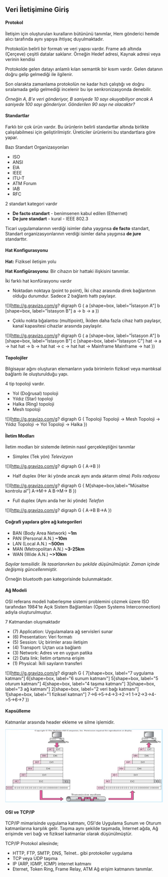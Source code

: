 Veri İletişimine Giriş
-------

#### Protokol
İletişim için oluşturulan kuralların bütününü tanımlar, Hem gönderici hemde alıcı tarafında aynı yapıya ihtiyaç duyulmaktadır. 

Protokolün belirli bir formatı ve veri yapısı vardır. Frame adı altında (Çerçeve) çeşitli datalar saklanır. Örneğin Hedef adresi, Kaynak adresi veya verinin kendisi

Protokolde gelen datayı anlamlı kılan semantik bir kısım vardır. Gelen datanın doğru gelip gelmediği ile ilgilenir.

Son olarakta zamanlama protokolün ne kadar hızlı çalıştığı ve doğru sıralamada gelip gelmediği incelenir bu işe senkronizasyonda denebilir.

_Örneğin A, B'e veri gönderiyor, B saniyede 10 sayı okuyabiliyor ancak A saniyede 100 sayı gönderiyor. Gönderilen 90 sayı ne olacaktır?_


#### Standartlar
Farklı bir çok ürün vardır. Bu ürünlerin belirli standartlar altında birlikte çalışılabilmesi için geliştirilmiştir. Üreticiler ürünlerini bu standartlara göre yapar. 

Bazı Standart Organizasyonları
* ISO
* ANSI
* EIA
* IEEE
* ITU-T
* ATM Forum
* IAB
* RFC

2 standart kategori vardır
* **De facto standart** - benimsenen kabul edilen (Ethernet)
* **De jure standart** - kural - IEEE 802.3

Ticari uygulamalarının verdiği isimler daha yaygınsa **de facto** standart, Standart organizasyonlarının verdiği isimler daha yaygınsa **de jure** standarttır.


#### Hat Konfigurasyonu

**Hat:** Fiziksel iletişim yolu

**Hat Konfigürasyonu**: Bir cihazın bir hattaki ilişkisini tanımlar.

İki farklı hat konfürasyonu vardır
* Noktadan noktaya (point to point), İki cihaz arasında direk bağlantının olduğu durumdur. Sadece 2 bağlantı hattı paylaşır.

![](http://g.gravizo.com/g?
 digraph G {
    a [shape=box, label="İstasyon A"]
    b [shape=box, label="İstasyon B"]
    a -> b -> a
 })

* Çoklu nokta bğalantısı (multipoint), İkiden daha fazla cihaz hattı paylaşır, kanal kapasitesi cihazlar arasında paylaşılır.


![](http://g.gravizo.com/g?
 digraph G {
    a [shape=box, label="İstasyon A"]
    b [shape=box, label="İstasyon B"]
    c [shape=box, label="İstasyon C"]
    hat -> a -> hat
    hat -> b -> hat
    hat -> c -> hat
    hat -> Mainframe
    Mainframe -> hat
 })

#### Topolojiler

Bilgisayar ağını oluşturan elemanların yada birimlerin fiziksel veya mantıksal bağlantı ile oluşturulduğu yapı.

4 tip topoloji vardır.

* Yol (Doğrusal) topoloji
* Yıldız (Star) topoloji
* Halka (Ring) topoloji
* Mesh topoloji

![](http://g.gravizo.com/g?
 digraph G {
    Topoloji
    Topoloji -> Mesh
    Topoloji -> Yıldız
    Topoloji -> Yol
    Topoloji -> Halka
 })

#### İletim Modları

İletim modları bir sistemde iletimin nasıl gerçekleştiğini tanımlar

* Simplex (Tek yön) _Televizyon_

![](http://g.gravizo.com/g?
 digraph G {
   A->B
 })

* Half duplex (Her iki yönde ancak aynı anda aktarım olma) _Polis radyosu_

![](http://g.gravizo.com/g?
 digraph G {
   M[shape=box,label="Müsaitse kontrolu al"]
   A->M-> A
   B->M-> B
 })

* Full duplex (Aynı anda her iki yönde) _Telefon_

![](http://g.gravizo.com/g?
 digraph G {
   A->B
   B->A
 })

#### Coğrafi yapılara göre ağ kategorileri

* BAN (Body Area Network)  **~1m**
* PAN (Personal A.N.) **~10m**
* LAN (Local A.N.) **~500m**
* MAN (Metropolitan A.N.) **~3-25km**
* WAN (Wide A.N.) **~>10km**

_Sayılar temsilidir. İlk tasarlanırken bu şekilde düşünülmüştür. Zaman içinde değişmiş güncellenmiştir._

Örneğin bluetooth pan kategorisinde bulunmaktadır. 


#### Ağ Modeli
OSI referans modeli haberleşme sistemi problemini çözmek üzere ISO tarafından 1984'te Açık Sistem Bağlantıları (Open Systems Interconnection) adıyla oluşturulmuştur.

7 Katmandan oluşmaktadır 
* (7) Application: Uygulamalara ağ servisleri sunar
* (6) Presentation: Veri formatı
* (5) Session: Uç birimler arası iletişim
* (4) Transport: Uçtan uca bağlantı
* (3) Network: Adres ve en uygun patika
* (2) Data link: İletim ortamına erişim
* (1) Physical: İkili sayıların transferi

![](http://g.gravizo.com/g?
 digraph G {
   7[shape=box, label="7 uygulama katmanı"]
   6[shape=box, label="6 sunum katmanı"]
   5[shape=box, label="5 oturum katmanı"]
   4[shape=box, label="4 taşıma katmanı"]
   3[shape=box, label="3 ağ katmanı"]
   2[shape=box, label="2 veri bağı katmanı"]
   1[shape=box, label="1 fiziksel katman"]
   7->6->5->4->3->2->1
   1->2->3->4->5->6->7
 })

#### Kapsülleme
Katmanlar arasında header ekleme ve silme işlemidir.

![](kk.png)

#### OSI ve TCP/IP

TCP/IP mimarisinde uygulama katmanı, OSI'de Uygulama Sunum ve Oturum katmanlarına karşılık gelir. Taşıma aynı şekilde taşımada, İnternet ağda, Ağ erişimde veri bağı ve fiziksel katmanlar olarak düşünülmüştür.

TCP/IP Protokol ailesinde;
* HTTP, FTP, SMTP, DNS, Telnet.. gibi protokoller uygulama
* TCP veya UDP taşıma
* IP (ARP, IGMP, ICMP) internet katmanı
* Eternet, Token Ring, Frame Relay, ATM Ağ erişim katmanını tanımlar.

